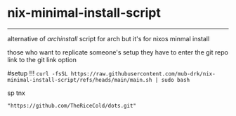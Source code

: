 # nix-minimal-install-script

---

alternative of *archinstall* script for arch
but it's for nixos minmal install 

those who want to replicate someone's setup they have to enter the git repo link to the git link option

#setup
!!!
```curl -fsSL https://raw.githubusercontent.com/mub-drk/nix-minimal-install-script/refs/heads/main/main.sh | sudo bash```

sp tnx 

``"https://github.com/TheRiceCold/dots.git"``
